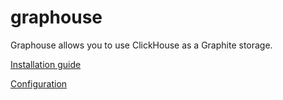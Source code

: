 graphouse
=========

Graphouse allows you to use ClickHouse as a Graphite storage.

[Installation guide](doc/install.md)

[Configuration](doc/config.md)

